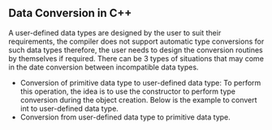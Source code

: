 >

## Data Conversion in C++
A user-defined data types are designed by the user to suit their requirements, the compiler does not support automatic type conversions for such data types therefore, the user needs to design the conversion routines by themselves if required.
There can be 3 types of situations that may come in the date conversion between incompatible data types.
* Conversion of primitive data type to user-defined data type: To perform this operation, the idea is to use the constructor to perform type conversion during the object creation. Below is the example to convert int to user-defined data type.
* Conversion from user-defined data type to primitive data type.
